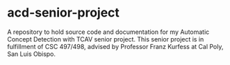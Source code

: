 # acd-senior-project
A repository to hold source code and documentation for my Automatic Concept Detection with TCAV senior project. This senior project is in fulfillment of CSC 497/498, advised by Professor Franz Kurfess at Cal Poly, San Luis Obispo.
